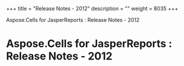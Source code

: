 +++
title = "Release Notes - 2012" 
description = "" 
weight = 8035 
+++

Aspose.Cells for JasperReports : Release Notes - 2012  

# Aspose.Cells for JasperReports : Release Notes - 2012


